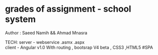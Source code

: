 <h1> grades of assignment - school system </h1>

Author : Saeed Namih && Ahmad Mnasra 

TECH:
        server - webservice .asmx .aspx  
        client - Angular v1.0 With routing , bootsrap V4 beta , CSS3 ,HTML5 
		#SPA

